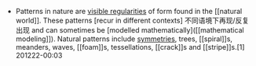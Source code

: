 - Patterns in nature are [visible regularities](((jCBLIut7Q))) of form found in the [[natural world]]. These patterns [recur in different contexts] 不同语境下再现/反复出现 and can sometimes be [modelled mathematically]([[mathematical modeling]]). Natural patterns include [symmetries]([[symmetry]]), trees, [[spiral]]s, meanders, waves, [[foam]]s, tessellations, [[crack]]s and [[stripe]]s.[1] 
201222-00:03
